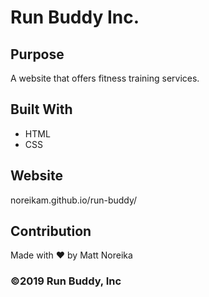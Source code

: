 # Run Buddy Inc.

## Purpose
A website that offers fitness training services.  

## Built With
* HTML
* CSS

## Website
noreikam.github.io/run-buddy/

## Contribution
Made with ❤️ by Matt Noreika

### ©️2019 Run Buddy, Inc 

